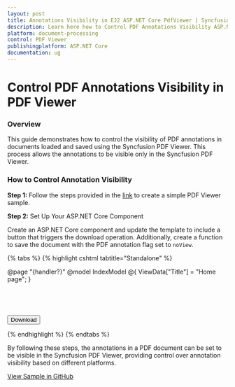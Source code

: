 ```yaml
---
layout: post
title: Annotations Visibility in EJ2 ASP.NET Core PdfViewer | Syncfusion
description: Learn here how to Control PDF Annotations Visibility ASP.NET Core Pdfviewer component of Syncfusion Essential JS 2 and more.
platform: document-processing
control: PDF Viewer
publishingplatform: ASP.NET Core
documentation: ug
---
```


# Control PDF Annotations Visibility in PDF Viewer

### Overview

This guide demonstrates how to control the visibility of PDF annotations in documents loaded and saved using the Syncfusion PDF Viewer. This process allows the annotations to be visible only in the Syncfusion PDF Viewer.

### How to Control Annotation Visibility

**Step 1:** Follow the steps provided in the [link](https://help.syncfusion.com/document-processing/pdf/pdf-viewer/asp-net-core/getting-started) to create a simple PDF Viewer sample.

**Step 2:** Set Up Your ASP.NET Core Component

Create an ASP.NET Core component and update the template to include a button that triggers the download operation. Additionally, create a function to save the document with the PDF annotation flag set to `noView`.


{% tabs %}
{% highlight cshtml tabtitle="Standalone" %}

@page "{handler?}"
@model IndexModel
@{
    ViewData["Title"] = "Home page";
}

<button type="button" onclick="save()" style="margin-top : 60px">Download</button>

<div class="text-center">
	<ejs-pdfviewer id="pdfviewer" style="height:600px" documentPath="https://cdn.syncfusion.com/content/pdf/annotations-v1.pdf" documentLoad="documentLoaded" resourceUrl="https://cdn.syncfusion.com/ej2/27.1.48/dist/ej2-pdfviewer-lib">
    </ejs-pdfviewer>
</div>

<script type="text/javascript">
	function documentLoaded() {
		var pdfViewer = document.getElementById('pdfviewer').ej2_instances[0];
		//Code snippet to add basic annotations. You can also include other annotations as needed.
			pdfViewer.annotation.addAnnotation("Highlight", {
				bounds: [{ x: 97, y: 610, width: 350, height: 14 }],
				pageNumber: 1
			});
			pdfViewer.annotation.addAnnotation("Underline", {
				bounds: [{ x: 97, y: 723, width: 353.5, height: 14 }],
				pageNumber: 1
			});
			pdfViewer.annotation.addAnnotation("Strikethrough", {
				bounds: [{ x: 97, y: 836, width: 376.5, height: 14 }],
				pageNumber: 1
			});
		}

    function save() {
	  // Get the PDF viewer instance
	  var viewer = document.getElementById('pdfviewer').ej2_instances[0];
	  // Save the PDF as a Blob
	  viewer.saveAsBlob().then((blob) => {
	    const reader = new FileReader();
	    reader.onload = function () {
	      const base64data = reader.result;

	      // Extract the base64 encoded data
	      const base64EncodedData = base64data.split('base64,')[1];
	      const document1 = new ej.pdf.PdfDocument(base64EncodedData);

	      // Iterate through each page in the PDF
	      for (let i = 0; i < document1.pageCount; i++) {
	        const page = document1.getPage(i);

	        // Iterate through each annotation on the page
	        for (let j = 0; j < page.annotations.count; j++) {
	          const annot = page.annotations.at(j);
	          // Set annotation flag to noView
	          annot.flags |= ej.pdf.PdfAnnotationFlag.noView;
	        }
	      }

	      // Save the modified PDF as a Blob
	      document1.saveAsBlob().then((modifiedBlob) => {
	        const internalReader = new FileReader();
	        internalReader.onload = function () {
	          const modifiedBase64 = internalReader.result;

	          // Create a download link for the modified PDF
	          const downloadLink = document.createElement('a');
	          downloadLink.href = modifiedBase64;
	          downloadLink.download = 'modified.pdf';
	          downloadLink.click();
	        };

	        // Read the modified Blob as a Data URL
	        internalReader.readAsDataURL(modifiedBlob.blobData);
	      });
	    };

	    // Read the original Blob as a Data URL
	    reader.readAsDataURL(blob);
	  });
	}
</script>

{% endhighlight %}
{% endtabs %}

By following these steps, the annotations in a PDF document can be set to be visible in the Syncfusion PDF Viewer, providing control over annotation visibility based on different platforms.

[View Sample in GitHub](https://github.com/SyncfusionExamples/asp-core-pdf-viewer-examples/tree/master/How%20to)
